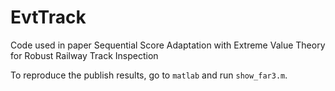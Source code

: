 # EvtTrack
Code used in paper Sequential Score Adaptation with Extreme Value Theory for Robust Railway Track Inspection

To reproduce the publish results, go to `matlab` and run `show_far3.m`.
